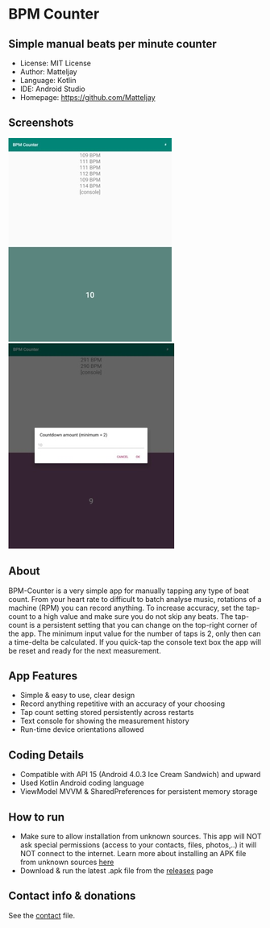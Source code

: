 # BPM Counter
## Simple manual beats per minute counter

- License: MIT License
- Author: Matteljay
- Language: Kotlin
- IDE: Android Studio
- Homepage: https://github.com/Matteljay


## Screenshots
![](https://github.com/Matteljay/bpmcounter-android/blob/master/fastlane/metadata/android/en-US/images/phoneScreenshots/1.jpg)
![](https://github.com/Matteljay/bpmcounter-android/blob/master/fastlane/metadata/android/en-US/images/phoneScreenshots/2.jpg)


## About

BPM-Counter is a very simple app for manually tapping any type of beat count.
From your heart rate to difficult to batch analyse music, rotations of a machine (RPM) you can record anything.
To increase accuracy, set the tap-count to a high value and make sure you do not skip any beats.
The tap-count is a persistent setting that you can change on the top-right corner of the app.
The minimum input value for the number of taps is 2, only then can a time-delta be calculated.
If you quick-tap the console text box the app will be reset and ready for the next measurement.


## App Features

- Simple & easy to use, clear design
- Record anything repetitive with an accuracy of your choosing
- Tap count setting stored persistently across restarts
- Text console for showing the measurement history
- Run-time device orientations allowed


## Coding Details

- Compatible with API 15 (Android 4.0.3 Ice Cream Sandwich) and upward
- Used Kotlin Android coding language
- ViewModel MVVM & SharedPreferences for persistent memory storage


## How to run

- Make sure to allow installation from unknown sources. This app will NOT ask special permissions (access to your contacts, files, photos,..)
it will NOT connect to the internet. Learn more about installing an APK file from unknown sources [here](https://www.androidcentral.com/unknown-sources)
- Download & run the latest .apk file from the [releases](https://github.com/Matteljay/bpmcounter-android/releases) page


## Contact info & donations

See the [contact](CONTACT.md) file.

